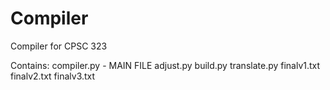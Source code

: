 Compiler
========

Compiler for CPSC 323

Contains:
compiler.py - MAIN FILE
adjust.py
build.py
translate.py
finalv1.txt
finalv2.txt
finalv3.txt

